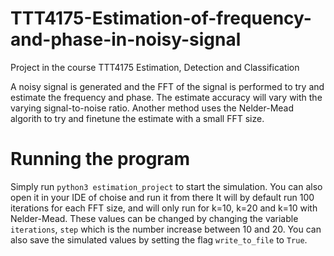 # TTT4175-Estimation-of-frequency-and-phase-in-noisy-signal
Project in the course TTT4175 Estimation, Detection and Classification

A noisy signal is generated and the FFT of the signal is performed to try and estimate the frequency and phase. The estimate accuracy will vary with the varying signal-to-noise ratio. Another method uses the Nelder-Mead algorith to try and finetune the estimate with a small FFT size.

# Running the program
Simply run ```python3 estimation_project``` to start the simulation. You can also open it in your IDE of choise and run it from there
It will by default run 100 iterations for each FFT size, and will only run for k=10, k=20 and k=10 with Nelder-Mead. These values can be changed by changing the variable ```iterations```, ```step``` which is the number increase between 10 and 20. You can also save the simulated values by setting the flag ```write_to_file``` to ```True```.
